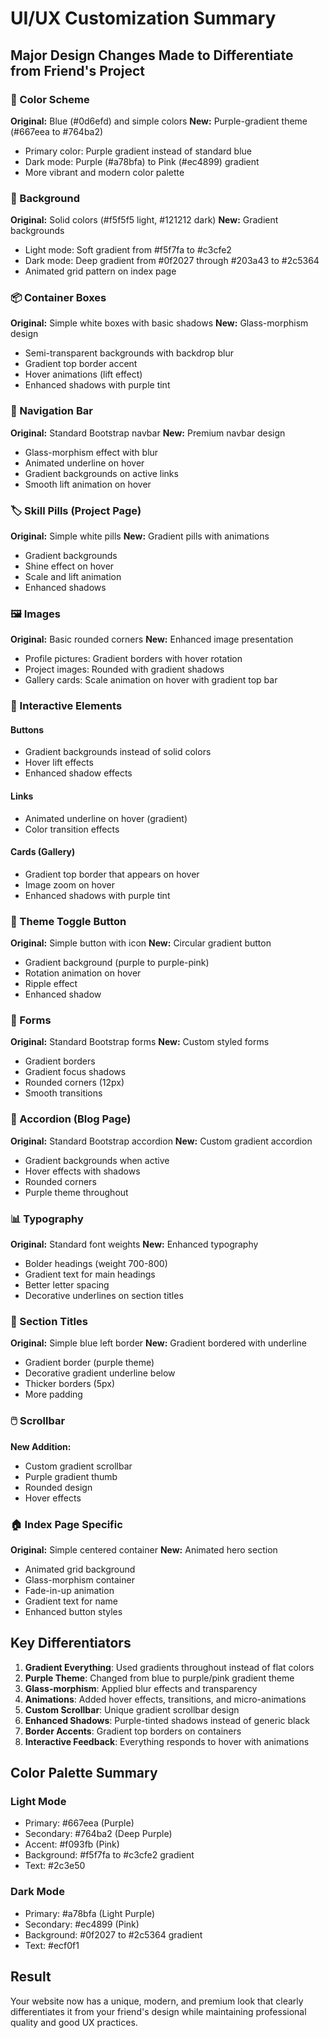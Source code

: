 # UI/UX Customization Summary

## Major Design Changes Made to Differentiate from Friend's Project

### 🎨 Color Scheme
**Original:** Blue (#0d6efd) and simple colors
**New:** Purple-gradient theme (#667eea to #764ba2)
- Primary color: Purple gradient instead of standard blue
- Dark mode: Purple (#a78bfa) to Pink (#ec4899) gradient
- More vibrant and modern color palette

### 🌈 Background
**Original:** Solid colors (#f5f5f5 light, #121212 dark)
**New:** Gradient backgrounds
- Light mode: Soft gradient from #f5f7fa to #c3cfe2
- Dark mode: Deep gradient from #0f2027 through #203a43 to #2c5364
- Animated grid pattern on index page

### 📦 Container Boxes
**Original:** Simple white boxes with basic shadows
**New:** Glass-morphism design
- Semi-transparent backgrounds with backdrop blur
- Gradient top border accent
- Hover animations (lift effect)
- Enhanced shadows with purple tint

### 🔘 Navigation Bar
**Original:** Standard Bootstrap navbar
**New:** Premium navbar design
- Glass-morphism effect with blur
- Animated underline on hover
- Gradient backgrounds on active links
- Smooth lift animation on hover

### 🏷️ Skill Pills (Project Page)
**Original:** Simple white pills
**New:** Gradient pills with animations
- Gradient backgrounds
- Shine effect on hover
- Scale and lift animation
- Enhanced shadows

### 🖼️ Images
**Original:** Basic rounded corners
**New:** Enhanced image presentation
- Profile pictures: Gradient borders with hover rotation
- Project images: Rounded with gradient shadows
- Gallery cards: Scale animation on hover with gradient top bar

### 🎯 Interactive Elements

#### Buttons
- Gradient backgrounds instead of solid colors
- Hover lift effects
- Enhanced shadow effects

#### Links
- Animated underline on hover (gradient)
- Color transition effects

#### Cards (Gallery)
- Gradient top border that appears on hover
- Image zoom on hover
- Enhanced shadows with purple tint

### 📱 Theme Toggle Button
**Original:** Simple button with icon
**New:** Circular gradient button
- Gradient background (purple to purple-pink)
- Rotation animation on hover
- Ripple effect
- Enhanced shadow

### 📝 Forms
**Original:** Standard Bootstrap forms
**New:** Custom styled forms
- Gradient borders
- Gradient focus shadows
- Rounded corners (12px)
- Smooth transitions

### 🎪 Accordion (Blog Page)
**Original:** Standard Bootstrap accordion
**New:** Custom gradient accordion
- Gradient backgrounds when active
- Hover effects with shadows
- Rounded corners
- Purple theme throughout

### 📊 Typography
**Original:** Standard font weights
**New:** Enhanced typography
- Bolder headings (weight 700-800)
- Gradient text for main headings
- Better letter spacing
- Decorative underlines on section titles

### 🎨 Section Titles
**Original:** Simple blue left border
**New:** Gradient bordered with underline
- Gradient border (purple theme)
- Decorative gradient underline below
- Thicker borders (5px)
- More padding

### 🖱️ Scrollbar
**New Addition:**
- Custom gradient scrollbar
- Purple gradient thumb
- Rounded design
- Hover effects

### 🏠 Index Page Specific
**Original:** Simple centered container
**New:** Animated hero section
- Animated grid background
- Glass-morphism container
- Fade-in-up animation
- Gradient text for name
- Enhanced button styles

## Key Differentiators

1. **Gradient Everything**: Used gradients throughout instead of flat colors
2. **Purple Theme**: Changed from blue to purple/pink gradient theme
3. **Glass-morphism**: Applied blur effects and transparency
4. **Animations**: Added hover effects, transitions, and micro-animations
5. **Custom Scrollbar**: Unique gradient scrollbar design
6. **Enhanced Shadows**: Purple-tinted shadows instead of generic black
7. **Border Accents**: Gradient top borders on containers
8. **Interactive Feedback**: Everything responds to hover with animations

## Color Palette Summary

### Light Mode
- Primary: #667eea (Purple)
- Secondary: #764ba2 (Deep Purple)
- Accent: #f093fb (Pink)
- Background: #f5f7fa to #c3cfe2 gradient
- Text: #2c3e50

### Dark Mode
- Primary: #a78bfa (Light Purple)
- Secondary: #ec4899 (Pink)
- Background: #0f2027 to #2c5364 gradient
- Text: #ecf0f1

## Result
Your website now has a unique, modern, and premium look that clearly differentiates it from your friend's design while maintaining professional quality and good UX practices.

